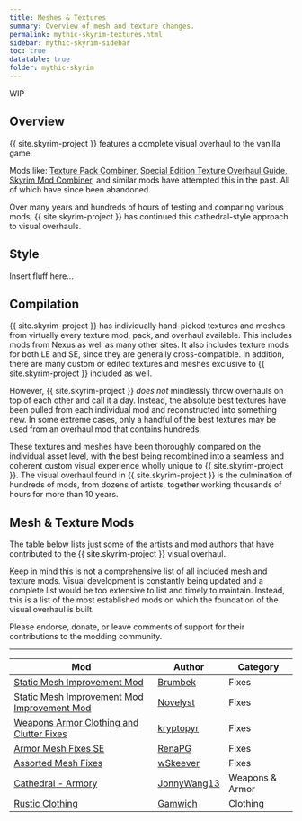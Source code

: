 ```yaml
---
title: Meshes & Textures
summary: Overview of mesh and texture changes.
permalink: mythic-skyrim-textures.html
sidebar: mythic-skyrim-sidebar
toc: true
datatable: true
folder: mythic-skyrim
---
```


<span class="label label-warning">WIP</span>


## Overview

{{ site.skyrim-project }} features a complete visual overhaul to the vanilla game.

Mods like: [Texture Pack Combiner], [Special Edition Texture Overhaul Guide], [Skyrim Mod Combiner], and similar mods have attempted this in the past. All of which have since been abandoned.

Over many years and hundreds of hours of testing and comparing various mods, {{ site.skyrim-project }} has continued this cathedral-style approach to visual overhauls.


## Style

Insert fluff here...


## Compilation

{{ site.skyrim-project }} has individually hand-picked textures and meshes from virtually every texture mod, pack, and overhaul available. This includes mods from Nexus as well as many other sites. It also includes texture mods for both LE and SE, since they are generally cross-compatible. In addition, there are many custom or edited textures and meshes exclusive to {{ site.skyrim-project }} included as well.

However, {{ site.skyrim-project }} *does not* mindlessly throw overhauls on top of each other and call it a day. Instead, the absolute best textures have been pulled from each individual mod and reconstructed into something new. In some extreme cases, only a handful of the best textures may be used from an overhaul mod that contains hundreds.

These textures and meshes have been thoroughly compared on the individual asset level, with the best being recombined into a seamless and coherent custom visual experience wholly unique to {{ site.skyrim-project }}. The visual overhaul found in {{ site.skyrim-project }} is the culmination of hundreds of mods, from dozens of artists, together working thousands of hours for more than 10 years.


## Mesh & Texture Mods

The table below lists just some of the artists and mod authors that have contributed to the {{ site.skyrim-project }} visual overhaul.

Keep in mind this is not a comprehensive list of all included mesh and texture mods.
Visual development is constantly being updated and a complete list would be too extensive to list and timely to maintain.
Instead, this is a list of the most established mods on which the foundation of the visual overhaul is built.

Please endorse, donate, or leave comments of support for their contributions to the modding community.


----
<div class="datatable-begin"></div>

Mod    						                                 | Author                     | Category
-------------------------------------------------- | -------------------------- | --------------------------
[Static Mesh Improvement Mod]                      | [Brumbek]                  | Fixes
[Static Mesh Improvement Mod Improvement Mod]      | [Novelyst]                 | Fixes
[Weapons Armor Clothing and Clutter Fixes]         | [kryptopyr]                | Fixes
[Armor Mesh Fixes SE]                              | [RenaPG]                   | Fixes
[Assorted Mesh Fixes]                              | [wSkeever]                 | Fixes
[Cathedral - Armory]                               | [JonnyWang13]              | Weapons & Armor
[Rustic Clothing]                                  | [Gamwich]                  | Clothing

[Static Mesh Improvement Mod]: (https://www.nexusmods.com/skyrimspecialedition/mods/659)
[Static Mesh Improvement Mod Improvement Mod]: (https://www.nexusmods.com/skyrimspecialedition/mods/55543)
[Weapons Armor Clothing and Clutter Fixes]: (https://www.nexusmods.com/skyrimspecialedition/mods/18994)
[Armor Mesh Fixes SE]: (https://www.nexusmods.com/skyrimspecialedition/mods/39704)
[Assorted Mesh Fixes]: (https://www.nexusmods.com/skyrimspecialedition/mods/32117)
[Cathedral - Armory]: (https://www.nexusmods.com/skyrimspecialedition/mods/20199)
[Rustic Clothing]: (https://www.nexusmods.com/skyrimspecialedition/mods/4703)

<div class="datatable-end"></div>



[Texture Pack Combiner]: (https://www.nexusmods.com/skyrim/mods/20801/)
[Special Edition Texture Overhaul Guide]: (https://www.nexusmods.com/skyrimspecialedition/mods/5883/)
[Skyrim Mod Combiner]: (https://www.nexusmods.com/skyrim/mods/51467/)

[Static Mesh Improvement Mod]: (https://www.nexusmods.com/skyrimspecialedition/mods/659)
[Static Mesh Improvement Mod Improvement Mod]: (https://www.nexusmods.com/skyrimspecialedition/mods/55543)
[Weapons Armor Clothing and Clutter Fixes]: (https://www.nexusmods.com/skyrimspecialedition/mods/18994)
[Armor Mesh Fixes SE]: (https://www.nexusmods.com/skyrimspecialedition/mods/39704)
[Assorted Mesh Fixes]: (https://www.nexusmods.com/skyrimspecialedition/mods/32117)
[Cathedral - Armory]: (https://www.nexusmods.com/skyrimspecialedition/mods/20199)
[Rustic Clothing]: (https://www.nexusmods.com/skyrimspecialedition/mods/4703)


[Brumbek]: (https://www.nexusmods.com/skyrimspecialedition/users/283020)
[Novelyst]: (https://www.nexusmods.com/skyrimspecialedition/users/100685828)
[kryptopyr]: (https://www.nexusmods.com/skyrimspecialedition/users/4291352)
[RenaPG]: (https://www.nexusmods.com/skyrimspecialedition/users/18456054)
[wSkeever]: (https://www.nexusmods.com/skyrimspecialedition/users/7064860)
[JonnyWang13]: (https://www.nexusmods.com/skyrimspecialedition/users/50222836)
[Gamwich]: (https://www.nexusmods.com/skyrimspecialedition/users/5712421)

